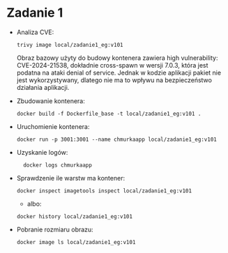 # Zadanie 1 

- Analiza CVE:
  ```
  trivy image local/zadanie1_eg:v101
  ```
  Obraz bazowy użyty do budowy kontenera zawiera high vulnerability:  CVE-2024-21538, dokładnie cross-spawn w wersji 7.0.3, która jest podatna na ataki denial of service. Jednak w kodzie aplikacji pakiet nie jest wykorzystywany, dlatego nie ma to wpływu na bezpieczeństwo działania aplikacji.
- Zbudowanie kontenera:
  ```
  docker build -f Dockerfile_base -t local/zadanie1_eg:v101 .
  ```
- Uruchomienie kontenera:
  ```
  docker run -p 3001:3001 --name chmurkaapp local/zadanie1_eg:v101
  ```
- Uzyskanie logów:
  ```
    docker logs chmurkaapp
  ```
- Sprawdzenie ile warstw ma kontener:
  ```
  docker inspect imagetools inspect local/zadanie1_eg:v101
  ```
  - albo:
  ```
  docker history local/zadanie1_eg:v101
  ```

- Pobranie rozmiaru obrazu:
  ```
  docker image ls local/zadanie1_eg:v101
  ```